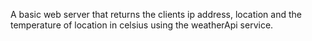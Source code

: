 A basic web server that returns the clients ip address, location and the temperature of location in celsius using the weatherApi service.
